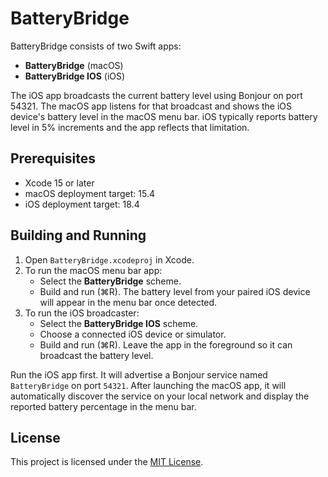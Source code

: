 # BatteryBridge

BatteryBridge consists of two Swift apps:
- **BatteryBridge** (macOS)
- **BatteryBridge IOS** (iOS)

The iOS app broadcasts the current battery level using Bonjour on port 54321. The macOS app listens for that broadcast and shows the iOS device's battery level in the macOS menu bar. iOS typically reports battery level in 5% increments and the app reflects that limitation.

## Prerequisites
- Xcode 15 or later
- macOS deployment target: 15.4
- iOS deployment target: 18.4

## Building and Running
1. Open `BatteryBridge.xcodeproj` in Xcode.
2. To run the macOS menu bar app:
   - Select the **BatteryBridge** scheme.
   - Build and run (⌘R). The battery level from your paired iOS device will appear in the menu bar once detected.
3. To run the iOS broadcaster:
   - Select the **BatteryBridge IOS** scheme.
   - Choose a connected iOS device or simulator.
   - Build and run (⌘R). Leave the app in the foreground so it can broadcast the battery level.

Run the iOS app first. It will advertise a Bonjour service named `BatteryBridge` on port `54321`. After launching the macOS app, it will automatically discover the service on your local network and display the reported battery percentage in the menu bar.

## License
This project is licensed under the [MIT License](LICENSE).
